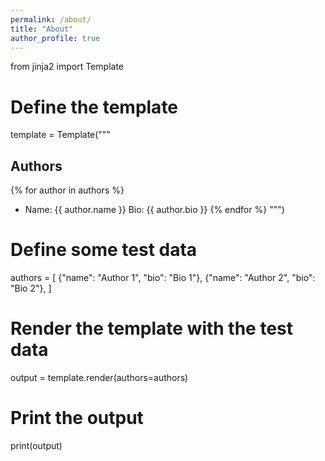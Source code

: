 ```yaml
---
permalink: /about/
title: "About"
author_profile: true
---
```


from jinja2 import Template

# Define the template
template = Template("""
## Authors

{% for author in authors %}
- Name: {{ author.name }}
    Bio: {{ author.bio }}
{% endfor %}
""")

# Define some test data
authors = [
    {"name": "Author 1", "bio": "Bio 1"},
    {"name": "Author 2", "bio": "Bio 2"},
]

# Render the template with the test data
output = template.render(authors=authors)

# Print the output
print(output)